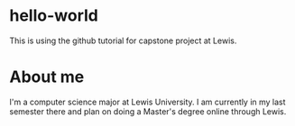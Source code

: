 # hello-world
This is using the github tutorial for capstone project at Lewis.

# About me
I'm a computer science major at Lewis University. I am currently in my last semester there and plan on doing a Master's degree online through Lewis.

